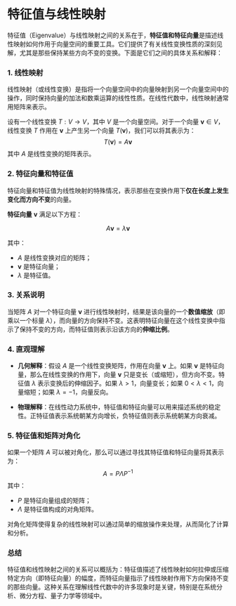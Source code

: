 # 特征值与线性映射
特征值（Eigenvalue）与线性映射之间的关系在于，**特征值和特征向量**是描述线性映射如何作用于向量空间的重要工具。它们提供了有关线性变换性质的深刻见解，尤其是那些保持某些方向不变的变换。下面是它们之间的具体关系和解释：

### 1. **线性映射**
线性映射（或线性变换）是指将一个向量空间中的向量映射到另一个向量空间中的操作，同时保持向量的加法和数乘运算的线性性质。在线性代数中，线性映射通常用矩阵来表示。

设有一个线性变换 $T: V \to V$，其中 $V$ 是一个向量空间。对于一个向量 $\mathbf{v} \in V$，线性变换 $T$ 作用在 $\mathbf{v}$ 上产生另一个向量 $T(\mathbf{v})$，我们可以将其表示为：
$$T(\mathbf{v}) = A\mathbf{v}$$
其中 $A$ 是线性变换的矩阵表示。

### 2. **特征向量和特征值**
特征向量和特征值为线性映射的特殊情况，表示那些在变换作用下**仅在长度上发生变化而方向不变**的向量。

**特征向量** $\mathbf{v}$ 满足以下方程：
```math
A\mathbf{v} = \lambda \mathbf{v}
```
其中：
- $A$ 是线性变换对应的矩阵；
- $\mathbf{v}$ 是特征向量；
- $\lambda$ 是特征值。

### 3. **关系说明**
当矩阵 $A$ 对一个特征向量 $\mathbf{v}$ 进行线性映射时，结果是该向量的一个**数值缩放**（即乘以一个标量 $\lambda$），而向量的方向保持不变。这表明特征向量在这个线性变换中指示了保持不变的方向，而特征值则表示沿该方向的**伸缩比例**。

### 4. **直观理解**
- **几何解释**：假设 $A$ 是一个线性变换矩阵，作用在向量 $\mathbf{v}$ 上。如果 $\mathbf{v}$ 是特征向量，那么在线性变换的作用下，向量 $\mathbf{v}$ 只是变长（或缩短），但方向不变。特征值 $\lambda$ 表示变换后的伸缩因子。如果 $\lambda > 1$，向量变长；如果 $0 < \lambda < 1$，向量缩短；如果 $\lambda = -1$，向量反向。

- **物理解释**：在线性动力系统中，特征值和特征向量可以用来描述系统的稳定性。正特征值表示系统朝某方向增长，负特征值则表示系统朝某方向衰减。

### 5. **特征值和矩阵对角化**
如果一个矩阵 $A$ 可以被对角化，那么可以通过寻找其特征值和特征向量将其表示为：
$$A = P \Lambda P^{-1}$$
其中：
- $P$ 是特征向量组成的矩阵；
- $\Lambda$ 是特征值构成的对角矩阵。

对角化矩阵使得复杂的线性映射可以通过简单的缩放操作来处理，从而简化了计算和分析。

### 总结
特征值和线性映射之间的关系可以概括为：特征值描述了线性映射如何拉伸或压缩特定方向（即特征向量）的幅度，而特征向量指示了线性映射作用下方向保持不变的那些向量。这种关系在理解线性代数中的许多现象时是关键，特别是在系统分析、微分方程、量子力学等领域中。
